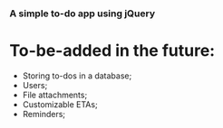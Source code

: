 ### A simple to-do app using jQuery

# To-be-added in the future:
* Storing to-dos in a database;
* Users;
* File attachments;
* Customizable ETAs;
* Reminders;
